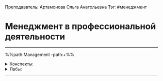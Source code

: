 Преподаватель: Артамонова Ольга Анатольевна
Тэг: #менеджмент
# Менеджмент в профессиональной деятельности
---
%%path:Management -path:+%%

<details>
    <summary>Конспекты:</summary>

| №      |        |        |        |        |        |        |        |        |         |
| ------ | ------ | ------ | ------ | ------ | ------ | ------ | ------ | ------ | ------- |
| [K1][]  | [K2][]  | [K3][]  | [K4][]  | [K5][]  | [K6][]  | 7  | 8  | 9  | 10  |

</details>

<details>
    <summary>Лабы:</summary>

| №   |     |     |     |     |     |     |     |     |     |
| --- | --- | --- | --- | --- | --- | --- | --- | --- | --- |
|     |     |     |     |     |     |     |     |     |     |

</details>

[K1]: menagement(1)
[K2]: menagement(2)
[K3]: menagement(3)
[K4]: menagement(4)
[K5]: menagement(5)
[K6]: menagement(6)

---